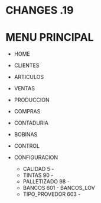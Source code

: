 # CHANGES .19

# MENU PRINCIPAL

- HOME

- CLIENTES

- ARTICULOS

- VENTAS

- PRODUCCION

- COMPRAS 

- CONTADURIA

- BOBINAS

- CONTROL
 


- CONFIGURACION
  - CALIDAD           5 -
  - TINTAS			 90 -
  - PALLETIZADO		 98 -
  - BANCOS 			601 - BANCOS_LOV 
  - TIPO_PROVEDOR   603 -  
